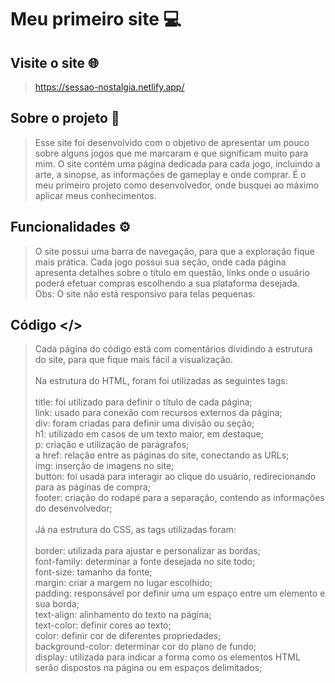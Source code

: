 # Meu primeiro site 💻
## Visite o site 🌐
> https://sessao-nostalgia.netlify.app/

## Sobre o projeto 📜
> Esse site foi desenvolvido com o objetivo de apresentar um pouco sobre alguns jogos que me marcaram e que significam muito para mim. O site contém uma página dedicada para cada jogo, incluindo a arte, a sinopse, as informações de gameplay e onde comprar. É o meu primeiro projeto como desenvolvedor, onde busquei ao máximo aplicar meus conhecimentos.

## Funcionalidades ⚙️
> O site possui uma barra de navegação, para que a exploração fique mais prática. Cada jogo possui sua seção, onde cada página apresenta detalhes sobre o título em questão, links onde o usuário poderá efetuar compras escolhendo a sua plataforma desejada.<br />
> Obs: O site não está responsivo para telas pequenas.

## Código </>
> Cada página do código está com comentários dividindo a estrutura do site, para que fique mais fácil a visualização.<br /><br />
> Na estrutura do HTML, foram foi utilizadas as seguintes tags:<br /><br />
> title: foi utilizado para definir o título de cada página;<br />
> link: usado para conexão com recursos externos da página;<br />
> div: foram criadas para definir uma divisão ou seção;<br />
> h1: utilizado em casos de um texto maior, em destaque;<br />
> p: criação e utilização de parágrafos;<br />
> a href: relação entre as páginas do site, conectando as URLs;<br />
> img: inserção de imagens no site;<br />
> button: foi usada para interagir ao clique do usuário, redirecionando para as páginas de compra;<br />
> footer: criação do rodapé para a separação, contendo as informações do desenvolvedor;<br /><br />
> Já na estrutura do CSS, as tags utilizadas foram:<br /><br />
> border: utilizada para ajustar e personalizar as bordas;<br />
> font-family: determinar a fonte desejada no site todo;<br />
> font-size: tamanho da fonte;<br />
> margin: criar a margem no lugar escolhido;<br />
> padding: responsável por definir uma um espaço entre um elemento e sua borda;<br />
> text-align: alinhamento do texto na página;<br />
> text-color: definir cores ao texto;<br />
> color: definir cor de diferentes propriedades;<br />
> background-color: determinar cor do plano de fundo;<br />
> display: utilizada para indicar a forma como os elementos HTML serão dispostos na página ou em espaços delimitados;
